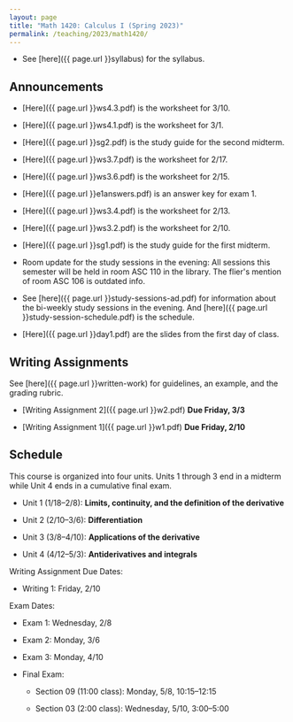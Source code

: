 ```yaml
---
layout: page
title: "Math 1420: Calculus I (Spring 2023)"
permalink: /teaching/2023/math1420/
---
```


* See [here]({{ page.url }}syllabus) for the syllabus.


Announcements
-------------

* [Here]({{ page.url }}ws4.3.pdf) is the worksheet for 3/10.

* [Here]({{ page.url }}ws4.1.pdf) is the worksheet for 3/1.

* [Here]({{ page.url }}sg2.pdf) is the study guide for the second midterm.

* [Here]({{ page.url }}ws3.7.pdf) is the worksheet for 2/17.

* [Here]({{ page.url }}ws3.6.pdf) is the worksheet for 2/15.

* [Here]({{ page.url }}e1answers.pdf) is an answer key for exam 1.

* [Here]({{ page.url }}ws3.4.pdf) is the worksheet for 2/13.

* [Here]({{ page.url }}ws3.2.pdf) is the worksheet for 2/10.

* [Here]({{ page.url }}sg1.pdf) is the study guide for the first midterm.

* Room update for the study sessions in the evening: All sessions this semester will be held in room ASC 110 in the library. The flier's mention of room ASC 106 is outdated info.

* See [here]({{ page.url }}study-sessions-ad.pdf) for information about the bi-weekly study sessions in the evening. And [here]({{ page.url }}study-session-schedule.pdf) is the schedule.

* [Here]({{ page.url }}day1.pdf) are the slides from the first day of class.

Writing Assignments
-------

See [here]({{ page.url }}written-work) for guidelines, an example, and the grading rubric.

* [Writing Assignment 2]({{ page.url }}w2.pdf) **Due Friday, 3/3**

* [Writing Assignment 1]({{ page.url }}w1.pdf) **Due Friday, 2/10**

Schedule
--------

This course is organized into four units. Units 1 through 3 end in a midterm while Unit 4 ends in a cumulative final exam.

* Unit 1 (1/18–2/8): **Limits, continuity, and the definition of the derivative**

* Unit 2 (2/10–3/6): **Differentiation**

* Unit 3 (3/8–4/10): **Applications of the derivative**

* Unit 4 (4/12–5/3): **Antiderivatives and integrals**

Writing Assignment Due Dates:

* Writing 1: Friday, 2/10

Exam Dates:

* Exam 1: Wednesday, 2/8

* Exam 2: Monday, 3/6

* Exam 3: Monday, 4/10

* Final Exam: 

    * Section 09 (11:00 class): Monday, 5/8, 10:15–12:15
	
    * Section 03 (2:00 class): Wednesday, 5/10, 3:00–5:00


